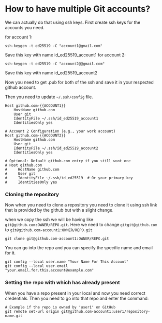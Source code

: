 # How to have multiple Git accounts?

We can actually do that using ssh keys. First create ssh keys for the accounts you need.

for account 1:
```shell
ssh-keygen -t ed25519 -C "account1@gmail.com"
```
Save this key with name id_ed25519_account1
for account 2:
```shell
ssh-keygen -t ed25519 -C "account2@@gmail.com"
```
Save this key with name id_ed25519_account2

Now you need to get .pub for both of the ssh and save it in your respected github account.

Then you need to update `~/.ssh/config` file.

```file
Host github.com-{{ACCOUNT1}}
    HostName github.com
    User git
    IdentityFile ~/.ssh/id_ed25519_account1
    IdentitiesOnly yes

# Account 2 Configuration (e.g., your work account)
Host github.com-{{ACCOUNT2}}
    HostName github.com
    User git
    IdentityFile ~/.ssh/id_ed25519_account2
    IdentitiesOnly yes

# Optional: Default github.com entry if you still want one
# Host github.com
#     HostName github.com
#     User git
#     IdentityFile ~/.ssh/id_ed25519  # Or your primary key
#     IdentitiesOnly yes
```

### Cloning the repository
Now when you need to clone a repository you need to clone it using ssh link that is provided by the github but with a slight change.

when we copy the ssh we will be having like `git@github.com:OWNER/REPO.git`. Here we need to change `gitgit@github.com` to `git@github.com-account1:OWNER/REPO.git`



```shell
git clone git@github.com-account1:OWNER/REPO.git
```

You can go into the repo and you can specify the specific name and email for it.

```shell
git config --local user.name "Your Name For This Account"
git config --local user.email "your.email.for.this.account@example.com"
```


### Setting the repo with which has already present

When you have a repo present in your local and now you need correct credentials. Then you need to go into that repo and enter the command:
```shell
# Example if the repo is owned by 'user1' on GitHub
git remote set-url origin git@github.com-account1:user1/repository-name.git
```